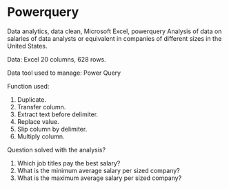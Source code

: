 # Powerquery
Data analytics, data clean, Microsoft Excel, powerquery
Analysis of data on salaries of data analysts or equivalent in companies of different sizes in the United States.

Data:
Excel 20 columns, 628 rows.

Data tool used to manage:
Power Query

Function used:
1. Duplicate.
2. Transfer column.
3. Extract text before delimiter.
4. Replace value.
5. Slip column by delimiter.
6. Multiply column.

Question solved with the analysis?
1. Which job titles pay the best salary?
2. What is the minimum average salary per sized company?
3. What is the maximum average salary per sized company?
